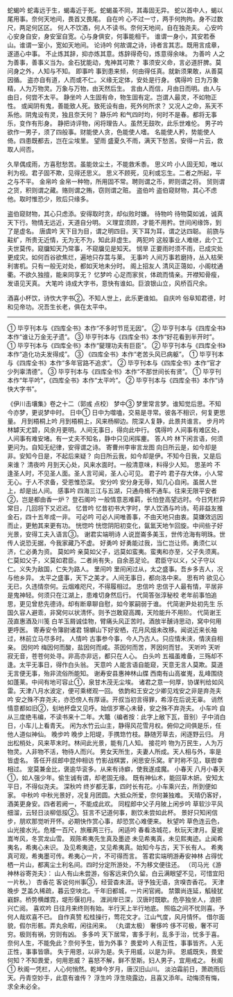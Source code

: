 <!-- { "loadSidebar": true } -->
蛇蝎吟
蛇毒远于生，蝎毒近于死。蛇蝎虽不同，其毒固无异。
蛇以首中人，蝎以尾用事。奈何天地间，畏首又畏尾。
自在吟
心不过一寸，两手何拘拘。身不过数尺，两足何区区。
何人不饮酒，何人不读书。奈何天地间，自在独尧夫。
心安吟
心安身自安，身安室自宽。心与身俱安，何事能相干。
谁谓一身小，其安若泰山。谁谓一室小，宽如天地间。
论诗吟
何故谓之诗，诗者言其志。既用言成章，遂道心中事。
不止炼其辞，抑亦炼其意。炼辞得奇句，炼意得余味。
为善吟
人之为善事，善事义当为。金石犹能动，鬼神其可欺？
事须安义命，言必道肝脾。莫问身之外，人知与不知。
即事吟
事到患来频，何由得任真。就新须果敢，从善莫因循。
盗亦自有道，人而或不仁。义缘无定体，安处是行身。
偶得吟
日为万象精，人为万物灵。万象与万物，由天然后生。
言由人而信，月由日而明。由人与由日，何尝不太平。
静坐吟
人生固有命，物生固有定。岂谓人最灵，不如物正性。
或闻阴有鬼，善能致人死。致死设有由，死外何所求？
又况人之命，系天不系他。阴鬼设有灵，独且奈天何？
静乐吟
和气四时均，何时不是春。都将无事乐，变作有形身。
静把诗评物，闲将理告人。虽然无鼓吹，此乐世难伦。
男子吟
欲作一男子，须了四般事。财能使人贪，色能使人嗜。
名能使人矜，势能使人倚。四患既都去，岂在尘埃里。
望雨
盛夏久不雨，满天下愁苦。安得一片云，救取人间否。

久旱偶成雨，方喜慰愁苦。虽能敛尘土，不能救禾黍。
思义吟
小人固无知，唯以利为视。君子固不欺，见得还思义。
思义不顾死，见利或忘生。二者之所起，平之与不平。
金帛吟
金帛一种物，所用固不常。聘则谓之币，赆则谓之将。
贸则谓之货，积则谓之藏。赂则谓之贿，窃则谓之赃。
盗伯吟
盗伯窥财物，其心不虑他。取时惟恐少，败后只缘多。

盗伯窥财物，其心只虑添。安得取时贪，却似败时嫌。
待物吟
待物莫如诚，诚真天下行。物情无远近，天道自分明。
义理宜须顾，才能不用矜。世间闲缘饰，到了是虚名。
唐虞吟
天下目为目，谓之明四目。天下耳为耳，谓之达四聪。
前旒与黈纩，所贵无近情，无为无不为，知此非虚生。
两犯吟
这般事业人难继，此个工夫世莫传。窥牖知天乃常事，不窥牖见是知天。
悯旱
正要雨时须不雨，已成灾处更成灾。如何百谷欲焦烂，遍地只存蒿与莱。
无事吟
人间万事若磨持，丛入枯荣利害机。只有一般无对处，都如天地未分时。
阁上招友人
清风正蔼如，小阁枕通衢。不欲久独擅，能来同享无？
忆梦吟
心足而家贫，体疏而情亲。开襟知骨瘦，发语见天真。
大笔吟
诗成大字书，意快有谁如。巨浪银山立，风桥百尺余。

酒喜小杯饮，诗忺大字书②。不知人世上，此乐更谁如。
自庆吟
俗阜知君德，时和见帝功。况吾生长老，俱在太平中。

--------------------------------------------------------------------------------
①  毕亨刊本与《四库全书》本作“不多时节觅无因”。
②  毕亨刊本与《四库全书》本作“谁让万金无孑遗”。
③  毕亨刊本与《四库全书》本作“好花看到半开时”。
①  毕亨刊本与《四库全书》本作“夑理功夫有巨臣”。
②  毕亨刊本与《四库全书》本作“造化功夫发得成”。
③ 《四库全书》本作“老苦头风已病躯”。
①  毕亨刊本与《四库全书》本作“多年官路不追求”。
②  毕亨刊本与《四库全书》本作“官才少列辜清德”。
③  毕亨刊本与《四库全书》本作“不那世间长有贤”。
①  毕亨刊本作“年平吟”，《四库全书》本作“太平吟”。
②  毕亨刊本与《四库全书》本作“诗快大字书”。

《伊川击壤集》卷之十二（郭彧 点校）
梦中③
梦里常言梦。谁知觉后思。不知今亦梦，更说梦中时。
日中①
日中为噬嗑，交易是寻常。彼各不相识，何复更思量。
月到梧桐上吟
月到梧桐上，风来杨柳边。院深人复静，此景共谁言。
步月吟
林罅天尤碧，风余月更明。人间无事日，得向此中行。
偶得吟
人间事有难区处，人间事有难安堵。有一丈夫不知名，静中只见闲挥麈。
答人吟
林下闲言语，何须更问为。自知无纪律，安得谓之诗。
寄曹州李审言龙图
向日所云是，如今却是非。安知今日是，不起后来疑？
向日所云我，如今却是伊。不知今日我，又是后来谁？
清夜吟
月到天心处，风来水面时。一般清意味，料得少人知。
思圣吟
不逢圣人时，不见圣人面。圣人言可闻，圣人心可见。
君子吟
君子存大体，小人常无心。于人不求备，受恩惟恐深。
安分吟
安分身无辱，知几心自闲。虽居人世上，却是出人间。
感事吟
四海三江与五湖，只通舟楫不通车。往来无限平安者②，岂是都由香一炉？
登石阁吟
一般情意恶难羁，长怕登高望远时。今日凭栏异常日，几回将下又迟迟。
忆昔吟
忆昔初书大字时，学人饮酒与吟诗。苟非益友推金石，四十五年成一非。
可必吟
可必人间唯善事，不由天地只由衷。莫嫌效远因而止，更勉其来更有功。
恍惚吟
恍惚阴阳初变化，氤氳天地乍回旋。中间些子好光景，安得工夫入语言③。
谢君实端明诗
人说崑崙多美玉，世传沧海有明珠。世传人说恐无据，今我家藏乃不虚。
好勇吟
好勇能过我，当仁岂让师。勇须仁以济，仁必勇为资。
莫如吟
亲莫如父子，远莫如蛮夷。蛮夷和亦至，父子失须离。
仁莫如父子，义莫如君臣。二者尚有失，自余恶足论。
君臣守以义，父子守以仁。义失为敌国，仁失为路人。
里闬吟
里闬闲过从，太之盛事。吾乡多吉人，况与他乡异。
太平之盛事，天下之美才。人间无事日，都向洛中来。
思有吟
欲见心无已，久违情奈何。云烟难咫尺，不得履相过。
忠信吟
忠信于人最有情，平居非是鬼神轻。何须只在江湖上，患难切身然后行。
代简答张淳秘校
老年前事怕追思，更见曾悲先德诗。却有断章聊自慰，如今冢嗣弱于谁。
代简谢尹处初先生
乐国久容人避乖，非窝何以状清怀。则予岂敢窥高躅，天险能升不用阶。
代简谢王茂直惠酒及川笺
白羊玉屑诚佳物，臂痛头风正苦时。酒放半醺诗思动，窝中何用更呼医。
寄寿安令簿尉诸君
锦幈山下好安栖，花月风烟未改移。闻说近来长袖过，林前立马尽多时。
人情吟
古事参今事，今人乃古人。只应情未浃，情浃自相亲。
因何吟
梅因何而酸，盐因何而咸。茶因何而苦，荠因何而甘。
天听吟
天听寂无音，苍苍何处寻。非高亦非远，都只在人心。
白头吟
五福虽难备，三殇却不逢。太平无事日，得作白头翁。
天意吟
人能言语自能窥，天意无言人莫欺。莫道无言便无事，殆非流俗所能知。
谢寿安县惠神林山牒
西南有山高崔嵬，乱峰围绕如蓬莱。中间有地可容止①，泉甘木茂无尘埃。
诸君之意一何厚，协谋判给如风雷。天津八月水波定，便可乘槎观一回。
依韵和王安之少卿见戏安之非是弃尧夫吟
安之殊不弃尧夫，亦恐傍人有厚诬。开叔当初言得罪，希淳在后说无辜。
诮然情意都如旧②，刬地杯盘又见呼。始信岁寒心未替，安之殊不弃尧夫。
小车吟
自从三度绝韦编，不读书来十二年。大鼈（编者按：此字上敝下瓦，音别）子中消白日，小车儿上看青天。
闲为水竹云山主，静得风花雪月权。俯仰之间俱是乐，任他人道似神仙。
晚步吟
晚步上阳堤，手携筇竹枝。静随芳草去，闲逐野云归。
月出松梢处，风来苹末时。林间此光景，能有几人知。
接花吟
物为万民生，人为万物灵。人非物不活，物待人而兴。
男女天所生，夫妻人所成。天人相与外，率是皆虚名。
答任开叔郎中昆仲相访
竹影战棋罢，闲思安乐窝。旷时称不见，联辔幸相过。
宠莫兼金比，褒逾华衮多。从来有诗癖，使我遂成魔。
小春天
八月小春天①，如人强少年。偷生诚有谓，却老固无缘。
既有神仙术，能回草木妍。安知太平日，不得似尧夫。
深秋吟
终岁都无事，四时长有花。小车乘兴去，所到便如家。
中秋吟
中秋光景好，况复月团圆。大抵众所爱，奈何兼独难。
天晴仍客好，酒美更身安。四者若阙一，不能成此欢。
同程郎中父子月陂上闲步吟
草软沙平风细溜，云轻日淡柳低挼②。狂言不记道何事，剧饮未尝如此杯。
景好只知闲信步，朋欢那觉听开怀。必期快作赏心事，却恐赏心难便来。
秋望吟
草色连云色，山光接水光。危楼一百尺，旅雁两三行。
闲适吟
春看洛城花，秋玩天津月。夏披嵩岑风，冬赏龙山雪。
观陈希夷先生真及墨迹
未见希夷真，未见熙夷迹。止闻希夷名，希夷心未识。
及见希夷迹，又见希夷真。始知今与古，天下长有人。
希夷真可观，希夷墨可传。希夷心一片，不可得而言。
答君实端明游寿安神林
占得忧栖一片山，都离尘土利名间。四时分定所游处，不为移文便往还。
（司马光《游神林谷寄尧夫》：
山人有山未尝游，俗客远来仍久留。白云满眼望不见，可惜宜阳一片秋。）
杏香花
客说何州事③，经营杳未涯。讶予独无语，贪嗅杏香花。
天津晚步
芝盖久稀疏，暮云空坱北。千年旧都城，一片闲官阙。
禁籞尚连延，觚稜犹巀辥。桥势横雌霓，堤形偃初月。
湹涧岸已深，汉唐时既歇。危亭独坐人，浪把兴亡阅。
喜欢吟
日往月来终则有始。半行天上半行地底。
照临之间不忧则喜。予何人哉欢喜不已。
自作真赞
松桂操行，莺花文才。江山气度，风月情怀。
借尔面貌，假尔形骸。弄丸余暇，闲往闲来。
（丸谓太极）
奢侈吟
侈不可极，奢不可穷。极则有祸，穷则有凶。
多多吟
天下居常，害多于利，乱多于治，忧多于喜。
奈何人生，不能免此？奈何予生，皆为外事？
畏爱吟
人有正性，事事皆齐。人无正性，事事皆隳。
失于用恩，以非为是。失于用威，以是为非。
恩威既失，畏爱何知？不知畏爱，何用恩威？
喜怒不解，鲜不至斯。妇人男子，宜用戒之。
秋阁①
秋阁一凭栏，人心何悄然。乾坤今岁月，唐汉旧山川。
淡泊霜前日，萧疏雨后天。丹青空妙手，此意有谁传？
浮生吟
浮生晓露边，且喜又添年。动悔须有悔，求全未必全。
